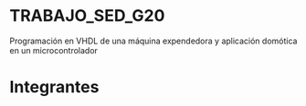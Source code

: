 # TRABAJO_SED_G20
 Programación en VHDL de una máquina expendedora y aplicación domótica en un microcontrolador
 
# Integrantes
